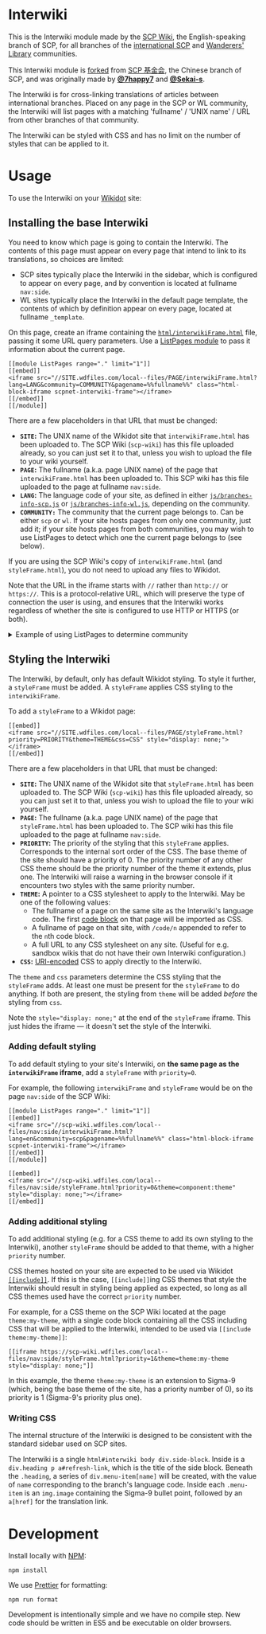 # Interwiki

This is the Interwiki module made by the [SCP Wiki](https://scpwiki.com),
the English-speaking branch of SCP, for all branches of the [international
SCP](http://scp-int.wikidot.com/) and [Wanderers'
Library](http://wanderers-library.wikidot.com/) communities.

This Interwiki module is [forked](https://github.com/SCP-CN-Tech/Interwiki)
from [SCP 基金会](http://scp-wiki-cn.wikidot.com/), the Chinese branch of
SCP, and was originally made by **[@7happy7](https://github.com/7happy7)**
and **[@Sekai-s](https://github.com/Sekai-s)**.

The Interwiki is for cross-linking translations of articles between
international branches. Placed on any page in the SCP or WL community, the
Interwiki will list pages with a matching 'fullname' / 'UNIX name' / URL
from other branches of that community.

The Interwiki can be styled with CSS and has no limit on the number of
styles that can be applied to it.

# Usage

To use the Interwiki on your [Wikidot](https://www.wikidot.com/) site:

## Installing the base Interwiki

You need to know which page is going to contain the Interwiki. The contents
of this page must appear on every page that intend to link to its
translations, so choices are limited:

- SCP sites typically place the Interwiki in the sidebar, which is
  configured to appear on every page, and by convention is located at
  fullname `nav:side`.
- WL sites typically place the Interwiki in the default page template, the
  contents of which by definition appear on every page, located at fullname
  `_template`.

On this page, create an iframe containing the
[`html/interwikiFrame.html`](html/interwikiFrame.html) file, passing it
some URL query parameters. Use a [ListPages
module](https://www.wikidot.com/doc-modules:listpages-module) to pass it
information about the current page.

```Soong
[[module ListPages range="." limit="1"]]
[[embed]]
<iframe src="//SITE.wdfiles.com/local--files/PAGE/interwikiFrame.html?lang=LANG&community=COMMUNITY&pagename=%%fullname%%" class="html-block-iframe scpnet-interwiki-frame"></iframe>
[[/embed]]
[[/module]]
```

There are a few placeholders in that URL that must be changed:

- **`SITE`:** The UNIX name of the Wikidot site that `interwikiFrame.html`
  has been uploaded to. The SCP Wiki (`scp-wiki`) has this file uploaded
  already, so you can just set it to that, unless you wish to upload the
  file to your wiki yourself.
- **`PAGE`:** The fullname (a.k.a. page UNIX name) of the page that
  `interwikiFrame.html` has been uploaded to. This SCP wiki has this file
  uploaded to the page at fullname `nav:side`.
- **`LANG`:** The language code of your site, as defined in either
  [`js/branches-info-scp.js`](js/branches-info-scp.js) or
  [`js/branches-info-wl.js`](js/branches-info-wl.js), depending on the
  community.
- **`COMMUNITY:`** The community that the current page belongs to. Can be
  either `scp` or `wl`. If your site hosts pages from only one community,
  just add it; if your site hosts pages from both communities, you may wish
  to use ListPages to detect which one the current page belongs to (see
  below).

If you are using the SCP Wiki's copy of `interwikiFrame.html` (and
`styleFrame.html`), you do not need to upload any files to Wikidot.

Note that the URL in the iframe starts with `//` rather than `http://` or
`https://`. This is a protocol-relative URL, which will preserve the type of
connection the user is using, and ensures that the Interwiki works
regardless of whether the site is configured to use HTTP or HTTPS (or
both).

<details>
<summary>
Example of using ListPages to determine community
</summary>

This example uses two ListPages modules with category filters to determine
which community the current page belongs to. This specific example assumes
that pages in the `wanderers` or `wanderers-adult` categories belong to WL,
and any others belong to SCP.

The category filters are mutually-exclusive, so this will never produce
more than one Interwiki per page.

```Soong
[[module ListPages range="." limit="1" category="-wanderers -wanderers-adult"]]
[[embed]]
<iframe src="//SITE.wdfiles.com/local--files/PAGE/interwikiFrame.html?lang=LANG&community=scp&pagename=%%fullname%%" class="html-block-iframe scpnet-interwiki-frame"></iframe>
[[/embed]]
[[/module]]

[[module ListPages range="." limit="1" category="wanderers wanderers-adult"]]
[[embed]]
<iframe src="//SITE.wdfiles.com/local--files/PAGE/interwikiFrame.html?lang=LANG&community=wl&pagename=%%fullname%%" class="html-block-iframe scpnet-interwiki-frame"></iframe>
[[/embed]]
[[/module]]
```

</details>

## Styling the Interwiki

The Interwiki, by default, only has default Wikidot styling. To style it
further, a `styleFrame` must be added. A `styleFrame` applies CSS styling
to the `interwikiFrame`.

To add a `styleFrame` to a Wikidot page:

```Soong
[[embed]]
<iframe src="//SITE.wdfiles.com/local--files/PAGE/styleFrame.html?priority=PRIORITY&theme=THEME&css=CSS" style="display: none;"></iframe>
[[/embed]]
```

There are a few placeholders in that URL that must be changed:

- **`SITE`:** The UNIX name of the Wikidot site that `styleFrame.html` has
  been uploaded to. The SCP Wiki (`scp-wiki`) has this file uploaded
  already, so you can just set it to that, unless you wish to upload the
  file to your wiki yourself.
- **`PAGE`:** The fullname (a.k.a. page UNIX name) of the page that
  `styleFrame.html` has been uploaded to. The SCP wiki has this file
  uploaded to the page at fullname `nav:side`.
- **`PRIORITY`:** The priority of the styling that this `styleFrame`
  applies. Corresponds to the internal sort order of the CSS. The base
  theme of the site should have a priority of 0. The priority number of any
  other CSS theme should be the priority number of the theme it extends,
  plus one. The Interwiki will raise a warning in the browser console if it
  encounters two styles with the same priority number.
- **`THEME`:** A pointer to a CSS stylesheet to apply to the Interwiki. May
  be one of the following values:
  - The fullname of a page on the same site as the Interwiki's language
    code. The first [code
    block](https://www.wikidot.com/doc-wiki-syntax:code-blocks) on that
    page will be imported as CSS.
  - A fullname of page on that site, with `/code/n` appended to refer to
    the `n`th code block.
  - A full URL to any CSS stylesheet on any site. (Useful for e.g. sandbox
    wikis that do not have their own Interwiki configuration.)
- **`CSS`:** [URI-encoded](https://meyerweb.com/eric/tools/dencoder/) CSS
  to apply directly to the Interwiki.

The `theme` and `css` parameters determine the CSS styling that the
`styleFrame` adds. At least one must be present for the `styleFrame` to do
anything. If both are present, the styling from `theme` will be added
_before_ the styling from `css`.

Note the `style="display: none;"` at the end of the `styleFrame` iframe.
This just hides the iframe &mdash; it doesn't set the style of the
Interwiki.

### Adding default styling

To add default styling to your site's Interwiki, on **the same page as the
`interwikiFrame` iframe**, add a `styleFrame` with `priority=0`.

For example, the following `interwikiFrame` and `styleFrame` would be on
the page `nav:side` of the SCP Wiki:

```Soong
[[module ListPages range="." limit="1"]]
[[embed]]
<iframe src="//scp-wiki.wdfiles.com/local--files/nav:side/interwikiFrame.html?lang=en&community=scp&pagename=%%fullname%%" class="html-block-iframe scpnet-interwiki-frame"></iframe>
[[/embed]]
[[/module]]

[[embed]]
<iframe src="//scp-wiki.wdfiles.com/local--files/nav:side/styleFrame.html?priority=0&theme=component:theme" style="display: none;"></iframe>
[[/embed]]
```

### Adding additional styling

To add additional styling (e.g. for a CSS theme to add its own styling to
the Interwiki), another `styleFrame` should be added to that theme, with a
higher `priority` number.

CSS themes hosted on your site are expected to be used via Wikidot
[`[[include]]`](https://www.wikidot.com/doc-wiki-syntax:include). If this
is the case, `[[include]]`ing CSS themes that style the Interwiki should
result in styling being applied as expected, so long as all CSS themes used
have the correct `priority` number.

For example, for a CSS theme on the SCP Wiki located at the page
`theme:my-theme`, with a single code block containing all the CSS including
CSS that will be applied to the Interwiki, intended to be used via
`[[include theme:my-theme]]`:

```Soong
[[iframe https://scp-wiki.wdfiles.com/local--files/nav:side/styleFrame.html?priority=1&theme=theme:my-theme style="display: none;"]]
```

In this example, the theme `theme:my-theme` is an extension to Sigma-9
(which, being the base theme of the site, has a priority number of 0), so
its priority is 1 (Sigma-9's priority plus one).

### Writing CSS

The internal structure of the Interwiki is designed to be consistent with
the standard sidebar used on SCP sites.

The Interwiki is a single `html#interwiki body div.side-block`. Inside is a
`div.heading p a#refresh-link`, which is the title of the side block.
Beneath the `.heading`, a series of `div.menu-item[name]` will be created,
with the value of `name` corresponding to the branch's language code. Inside
each `.menu-item` is an `img.image` containing the Sigma-9 bullet point,
followed by an `a[href]` for the translation link.

# Development

Install locally with [NPM](https://www.npmjs.com/):

```shell
npm install
```

We use [Prettier](https://prettier.io/) for formatting:

```shell
npm run format
```

Development is intentionally simple and we have no compile step. New code
should be written in ES5 and be executable on older browsers.
